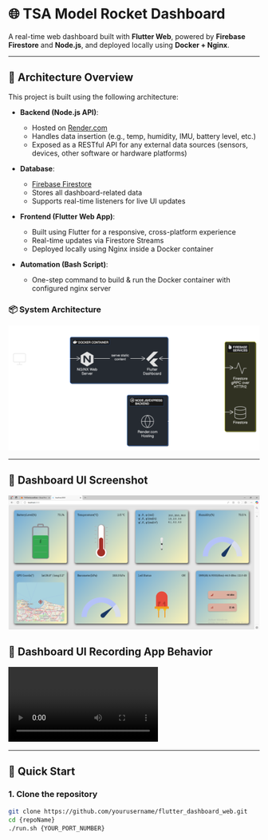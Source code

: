 # 🌐 TSA Model Rocket Dashboard

A real-time web dashboard built with **Flutter Web**, powered by **Firebase Firestore** and **Node.js**, and deployed locally using **Docker + Nginx**.

---

## 🧠 Architecture Overview

This project is built using the following architecture:

- **Backend (Node.js API)**:
  - Hosted on [Render.com](https://render.com)
  - Handles data insertion (e.g., temp, humidity, IMU, battery level, etc.)
  - Exposed as a RESTful API for any external data sources (sensors, devices, other software or hardware platforms)

- **Database**:
  - [Firebase Firestore](https://firebase.google.com/docs/firestore)
  - Stores all dashboard-related data
  - Supports real-time listeners for live UI updates

- **Frontend (Flutter Web App)**:
  - Built using Flutter for a responsive, cross-platform experience
  - Real-time updates via Firestore Streams
  - Deployed locally using Nginx inside a Docker container

- **Automation (Bash Script)**:
  - One-step command to build & run the Docker container with configured nginx server 

### 📦 System Architecture

![System Architecture](./assets/dashboard_architecture_components.png)

---

## 📸 Dashboard UI Screenshot

![Dashboard Screenshot](./assets/dashboard_screenShot.png)

## 📸 Dashboard UI Recording App Behavior

![Dashboard Recorded Test](./assets/TSA_Dashboard_Recording.mp4)

---

## 🚀 Quick Start

### 1. Clone the repository

```bash
git clone https://github.com/yourusername/flutter_dashboard_web.git
cd {repoName}
./run.sh {YOUR_PORT_NUMBER}
